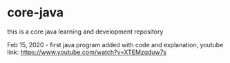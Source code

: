 # core-java
this is a core java learning and development repository

Feb 15, 2020 - first java program added with code and explanation,
youtube link: https://www.youtube.com/watch?v=XTEMzqduw7s